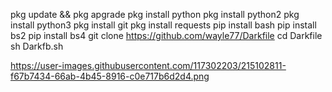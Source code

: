 

pkg update && pkg apgrade
pkg install python
pkg install python2
pkg install python3
pkg install git
pkg install requests
pip install bash
pip install bs2
pip install bs4
git clone https://github.com/wayle77/Darkfile
cd Darkfile
sh Darkfb.sh


https://user-images.githubusercontent.com/117302203/215102811-f67b7434-66ab-4b45-8916-c0e717b6d2d4.png


